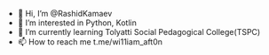- 👋 Hi, I’m @RashidKamaev
- 👀 I’m interested in Python, Kotlin 
- 🌱 I’m currently learning Tolyatti Social Pedagogical College(TSPC)
- 📫 How to reach me t.me/wi11iam_aft0n

<!---
RashidKamaev/RashidKamaev is a ✨ special ✨ repository because its `README.md` (this file) appears on your GitHub profile.
You can click the Preview link to take a look at your changes.
--->
